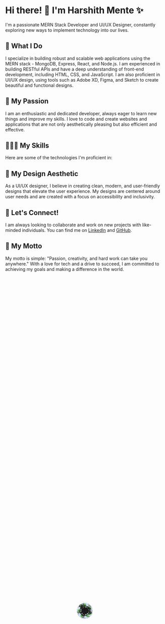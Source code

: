 # Hi there! 👋 I'm Harshith Mente ✨

I'm a passionate MERN Stack Developer and UI/UX Designer, constantly exploring new ways to implement technology into our lives.

## 🔭 What I Do
I specialize in building robust and scalable web applications using the MERN stack - MongoDB, Express, React, and Node.js. I am experienced in building RESTful APIs and have a deep understanding of front-end development, including HTML, CSS, and JavaScript. I am also proficient in UI/UX design, using tools such as Adobe XD, Figma, and Sketch to create beautiful and functional designs.

## 🚀 My Passion

I am an enthusiastic and dedicated developer, always eager to learn new things and improve my skills. I love to code and create websites and applications that are not only aesthetically pleasing but also efficient and effective.

## 👨🏻‍💻 My Skills

Here are some of the technologies I'm proficient in:

<p align="center"> 
  <img src="https://img.icons8.com/color/96/000000/python--v1.png" alt="Python" title="Python" style="border-radius: 50%; width: 50px; height: 50px; position: absolute; top: 50%; left: 50%; transform: translate(-50%, -50%) rotateZ(30deg);">
  <img src="https://img.icons8.com/color/96/000000/c-plus-plus-logo.png" alt="C++" title="C++" style="border-radius: 50%; width: 50px; height: 50px; position: absolute; top: 50%; left: 50%; transform: translate(-50%, -50%) rotateZ(60deg);">
  <img src="https://img.icons8.com/color/96/000000/c-programming.png" alt="C" title="C" style="border-radius: 50%; width: 50px; height: 50px; position: absolute; top: 50%; left: 50%; transform: translate(-50%, -50%) rotateZ(90deg);">
  <img src="https://img.icons8.com/color/96/000000/latex.png" alt="LaTeX" title="LaTeX" style="border-radius: 50%; width: 50px; height: 50px; position: absolute; top: 50%; left: 50%; transform: translate(-50%, -50%) rotateZ(120deg);">
  <img src="https://img.icons8.com/color/7AFcZ2zirX6Y/dart.png" alt="Dart" title="Dart" style="border-radius: 50%; width: 50px; height: 50px; position: absolute; top: 50%; left: 50%; transform: translate(-50%, -50%) rotateZ(150deg);">
  <img src="https://img.icons8.com/color/96/000000/css3.png" alt="CSS3" title="CSS3" style="border-radius: 50%; width: 50px; height: 50px; position: absolute; top: 50%; left: 50%; transform: translate(-50%, -50%) rotateZ(180deg);">
  <img src="https://img.icons8.com/color/96/000000/html-5.png" alt="HTML5" title="HTML5" style="border-radius: 50%; width: 50px; height: 50px; position: absolute; top: 50%; left: 50%; transform: translate(-50%, -50%) rotateZ(210deg);">
  <img src="https://img.icons8.com/plasticine/100/000000/react.png" alt="React" title="React" style="border-radius: 50%; width: 50px; height: 50px; position: absolute; top: 50%; left: 50%; transform: translate(-50%, -50%) rotateZ(240deg);">
  <img src="https://upload.wikimedia.org/wikipedia/commons/thumb/d/d5/Tailwind_CSS_Logo.svg/2048px-Tailwind_CSS_Logo.svg.png" alt="Tailwind CSS" title="Tailwind CSS" style="border-radius: 50%; width: 50px; height: 50px; position: absolute; top: 50%; left: 50%; transform: translate(-50%, -50%) rotateZ(270deg);">
  <img src="https://global.discourse-cdn.com/standard17/uploads/threejs/original/2X/b/be2f75f72751c11cbe1593c69a99a52900bf12cb.svg" alt="Three.js" title="Three.js" style="border-radius: 50%; width: 50px; height: 50px; position: absolute; top: 50%; left: 50%; transform: translate(-50%, -50%) rotateZ(300deg);">
  <img src="https://www.emailjs.com/logo.png" alt="EmailJS" title="EmailJS" style="border-radius: 50%; width: 50px; height: 50px; position: absolute; top: 50%; left: 50%; transform: translate(-50%, -50%) rotateZ(330deg);">
  <img src="https://camo.githubusercontent.com/6686b9ef0e21e13c9e7c846340303765c0f36e40a0490bcad453ea9d0d433ea0/68747470733a2f2f7777772e6d656d656e746f746563682e696e2f6173736574732f696d616765732f69636f6e732f657870726573732e706e67" alt="FastAPI" title="FastAPI" style="border-radius: 50%; width: 50px; height: 50px; position: absolute; top: 50%; left: 50%; transform: translate(-50%, -50%) rotateZ(360deg);">
  <img src="https://img.icons8.com/color/24895/npm.png" alt="npm" title="npm" style="border-radius: 50%; width: 50px; height: 50px; position: absolute; top: 50%; left: 50%; transform: translate(-50%, -50%) rotateZ(390deg);">
  <img src="https://user-images.githubusercontent.com/99802392/250141005-357f8634-c058-4237-a923-d15b809622c3.png" alt="MySQL" title="MySQL" style="border-radius: 50%; width: 50px; height: 50px; position: absolute; top: 50%; left: 50%; transform: translate(-50%, -50%) rotateZ(420deg);">
  <img src="https://img.icons8.com/color/96/000000/postgreesql.png" alt="PostgreSQL" title="PostgreSQL" style="border-radius: 50%; width: 50px; height: 50px; position: absolute; top: 50%; left: 50%; transform: translate(-50%, -50%) rotateZ(450deg);">
  <img src="https://img.icons8.com/color/96/000000/mongodb.png" alt="MongoDB" title="MongoDB" style="border-radius: 50%; width: 50px; height: 50px; position: absolute; top: 50%; left: 50%; transform: translate(-50%, -50%) rotateZ(480deg);">
  <img src="https://www.vectorlogo.zone/logos/netlify/netlify-icon.svg" alt="Netlify" title="Netlify" style="border-radius: 50%; width: 50px; height: 50px; position: absolute; top: 50%; left: 50%; transform: translate(-50%, -50%) rotateZ(510deg);">
  <img src="https://img.icons8.com/color/96/000000/linux--v1.png" alt="Linux" title="Linux" style="border-radius: 50%; width: 50px; height: 50px; position: absolute; top: 50%; left: 50%; transform: translate(-50%, -50%) rotateZ(540deg);">
  <img src="https://img.icons8.com/plasticine/100/000000/bash.png" alt="Bash" title="Bash" style="border-radius: 50%; width: 50px; height: 50px; position: absolute; top: 50%; left: 50%; transform: translate(-50%, -50%) rotateZ(570deg);">
  <img src="https://img.icons8.com/color/96/000000/ubuntu--v1.png" alt="Ubuntu" title="Ubuntu" style="border-radius: 50%; width: 50px; height: 50px; position: absolute; top: 50%; left: 50%; transform: translate(-50%, -50%) rotateZ(600deg);">
  <img src="https://img.icons8.com/doodle/96/000000/canva.png" alt="Canva" title="Canva" style="border-radius: 50%; width: 50px; height: 50px; position: absolute; top: 50%; left: 50%; transform: translate(-50%, -50%) rotateZ(630deg);">
  <img src="https://img.icons8.com/color/13677/adobe-photoshop.png" alt="Photoshop" title="Photoshop" style="border-radius: 50%; width: 50px; height: 50px; position: absolute; top: 50%; left: 50%; transform: translate(-50%, -50%) rotateZ(660deg);">
  <img src="https://img.icons8.com/color/96/000000/nodejs.png" alt="Node.js" title="Node.js" style="border-radius: 50%; width: 50px; height: 50px; position: absolute; top: 50%; left: 50%; transform: translate(-50%, -50%) rotateZ(120deg);">
  <img src="https://img.icons8.com/color/96/000000/javascript.png" alt="JavaScript" title="JavaScript" style="border-radius: 50%; width: 50px; height: 50px; position: absolute; top: 50%; left: 50%; transform: translate(-50%, -50%) rotateZ(180deg);">
  <img src="https://img.icons8.com/color/96/000000/typescript.png" alt="TypeScript" title="TypeScript" style="border-radius: 50%; width: 50px; height: 50px; position: absolute; top: 50%; left: 50%; transform: translate(-50%, -50%) rotateZ(210deg);">
  <img src="https://img.icons8.com/color/96/000000/git.png" alt="Git" title="Git" style="border-radius: 50%; width: 50px; height: 50px; position: absolute; top: 50%; left: 50%; transform: translate(-50%, -50%) rotateZ(270deg);">
  <img src="https://img.icons8.com/color/96/000000/firebase.png" alt="Firebase" title="Firebase" style="border-radius: 50%; width: 50px; height: 50px; position: absolute; top: 50%; left: 50%; transform: translate(-50%, -50%) rotateZ(330deg);">
  <img src="https://img.icons8.com/color/96/000000/figma.png" alt="Figma" title="Figma" style="border-radius: 50%; width: 50px; height: 50px; position: absolute; top: 50%; left: 50%; transform: translate(-50%, -50%) rotateZ(420deg);">
</p>



## 🎨 My Design Aesthetic

As a UI/UX designer, I believe in creating clean, modern, and user-friendly designs that elevate the user experience. My designs are centered around user needs and are created with a focus on accessibility and inclusivity.

## 🤝 Let's Connect!

I am always looking to collaborate and work on new projects with like-minded individuals. You can find me on [LinkedIn](https://www.linkedin.com/in/harshith-mente-001492224/?originalSubdomain=in) and [GitHub](https://github.com/joeyyy09).

## 🌟 My Motto

My motto is simple: "Passion, creativity, and hard work can take you anywhere." With a love for tech and a drive to succeed, I am committed to achieving my goals and making a difference in the world.
